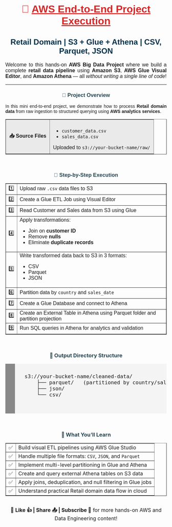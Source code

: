 <div align = center style="width: 100%; font-family: Arial, sans-serif; margin: auto;">

  <div style="text-align: center;">
    <h1 style="font-size: 32px; color: #d62828;">🔴 <u>AWS End-to-End Project Execution</u></h1>
    <h2 style="font-size: 24px; color: #003049;">Retail Domain | S3 + Glue + Athena | CSV, Parquet, JSON</h2>
  </div>

  <p style="font-size: 16px; text-align: justify;">
    Welcome to this hands-on <b>AWS Big Data Project</b> where we build a complete <b>retail data pipeline</b>
    using <b>Amazon S3</b>, <b>AWS Glue Visual Editor</b>, and <b>Amazon Athena</b> — all <i>without writing a single line of code</i>!
  </p>

  <hr/>

  <h3 style="text-align: center; color: #264653;">🚀 Project Overview</h3>

  <p style="text-align: justify;">
    In this mini end-to-end project, we demonstrate how to process <b>Retail domain data</b> from raw ingestion
    to structured querying using <b>AWS analytics services</b>.
  </p>

  <table style="width: 100%; border-collapse: collapse; font-size: 16px;" border="1">
    <tr style="background-color: #eaeaea;">
      <th style="text-align: left; padding: 10px;">📥 Source Files</th>
      <td style="padding: 10px;">
        <ul>
          <li><code>customer_data.csv</code></li>
          <li><code>sales_data.csv</code></li>
        </ul>
        Uploaded to <code>s3://your-bucket-name/raw/</code>
      </td>
    </tr>
  </table>

  <br/>

  <h3 style="text-align: center; color: #264653;">🔹 Step-by-Step Execution</h3>

  <table style="width: 100%; border-collapse: collapse; font-size: 16px;" border="1">
    <tr>
      <td style="width: 5%; text-align: center;">1️⃣</td>
      <td>Upload raw <code>.csv</code> data files to S3</td>
    </tr>
    <tr>
      <td style="text-align: center;">2️⃣</td>
      <td>Create a Glue ETL Job using Visual Editor</td>
    </tr>
    <tr>
      <td style="text-align: center;">3️⃣</td>
      <td>Read Customer and Sales data from S3 using Glue</td>
    </tr>
    <tr>
      <td style="text-align: center;">4️⃣</td>
      <td>
        Apply transformations:
        <ul>
          <li>Join on <b>customer ID</b></li>
          <li>Remove <b>nulls</b></li>
          <li>Eliminate <b>duplicate records</b></li>
        </ul>
      </td>
    </tr>
    <tr>
      <td style="text-align: center;">5️⃣</td>
      <td>
        Write transformed data back to S3 in 3 formats:
        <ul>
          <li>CSV</li>
          <li>Parquet</li>
          <li>JSON</li>
        </ul>
      </td>
    </tr>
    <tr>
      <td style="text-align: center;">6️⃣</td>
      <td>Partition data by <code>country</code> and <code>sales_date</code></td>
    </tr>
    <tr>
      <td style="text-align: center;">7️⃣</td>
      <td>Create a Glue Database and connect to Athena</td>
    </tr>
    <tr>
      <td style="text-align: center;">8️⃣</td>
      <td>Create an External Table in Athena using Parquet folder and partition projection</td>
    </tr>
    <tr>
      <td style="text-align: center;">9️⃣</td>
      <td>Run SQL queries in Athena for analytics and validation</td>
    </tr>
  </table>

  <br/>
</div>
  <h3 style="text-align: center; color: #264653;">📂 Output Directory Structure</h3>

  <pre style="background: #f4f4f4; padding: 30px; border-left: 30px solid #888; font-size: 16px;">
s3://your-bucket-name/cleaned-data/
    ├── parquet/   (partitioned by country/sales_date)
    ├── json/
    └── csv/
  </pre>
<div align = center>
  <br/>

  <h3 style="text-align: center; color: #264653;">🎯 What You’ll Learn</h3>

  <table style="width: 100%; border-collapse: collapse; font-size: 16px;" border="1">
    <tr>
      <td>✅</td><td>Build visual ETL pipelines using AWS Glue Studio</td>
    </tr>
    <tr>
      <td>✅</td><td>Handle multiple file formats: <code>CSV</code>, <code>JSON</code>, and <code>Parquet</code></td>
    </tr>
    <tr>
      <td>✅</td><td>Implement multi-level partitioning in Glue and Athena</td>
    </tr>
    <tr>
      <td>✅</td><td>Create and query external Athena tables on S3 data</td>
    </tr>
    <tr>
      <td>✅</td><td>Apply joins, deduplication, and null filtering in Glue jobs</td>
    </tr>
    <tr>
      <td>✅</td><td>Understand practical Retail domain data flow in cloud</td>
    </tr>
  </table>

  <br/>

  <div style="text-align: center; font-size: 16px;">
    📌 <b>Like 👍 | Share 📤 | Subscribe 🔔</b> for more hands-on AWS and Data Engineering content!
  </div>

</div>
</div>
